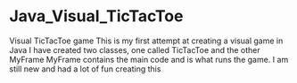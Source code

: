 # Java_Visual_TicTacToe
Visual TicTacToe game
This is my first attempt at creating a visual game in Java
I have created two classes, one called TicTacToe and the other
MyFrame
MyFrame contains the main code and is what runs the game.
I am still new and had a lot of fun creating this

